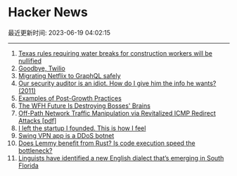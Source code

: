 # Hacker News

最近更新时间: 2023-06-19 04:02:15

--- 
1. [Texas rules requiring water breaks for construction workers will be nullified](https://www.texastribune.org/2023/06/16/texas-heat-wave-water-break-construction-workers/) 
2. [Goodbye, Twilio](https://blog.miguelgrinberg.com/post/goodbye-twilio) 
3. [Migrating Netflix to GraphQL safely](https://netflixtechblog.com/migrating-netflix-to-graphql-safely-8e1e4d4f1e72?gi=4217a3fd9c5c) 
4. [Our security auditor is an idiot. How do I give him the info he wants? (2011)](https://serverfault.com/questions/293217/our-security-auditor-is-an-idiot-how-do-i-give-him-the-information-he-wants) 
5. [Examples of Post-Growth Practices](https://postgrowthguide.notion.site/20-cases-of-Post-Growth-Practices-dd67efd4c7304df7b6a5ed59cab4ac8e) 
6. [The WFH Future Is Destroying Bosses' Brains](https://wheresyoured.at/p/the-work-from-home-future-is-destroying) 
7. [Off-Path Network Traffic Manipulation via Revitalized ICMP Redirect Attacks [pdf]](https://www.usenix.org/system/files/sec22-feng.pdf) 
8. [I left the startup I founded. This is how I feel](https://www.aquiles.me/how-it-feels-quitting-your-own-startup/) 
9. [Swing VPN app is a DDoS botnet](https://lecromee.github.io/posts/swing_vpn_ddosing_sites/) 
10. [Does Lemmy benefit from Rust? Is code execution speed the bottleneck?](https://programming.dev/post/50696) 
11. [Linguists have identified a new English dialect that’s emerging in South Florida](https://theconversation.com/linguists-have-identified-a-new-english-dialect-thats-emerging-in-south-florida-205620) 
